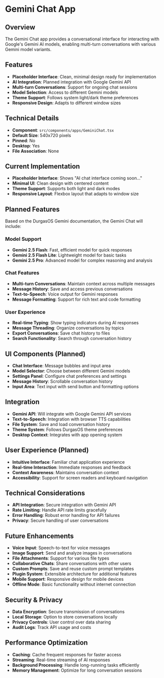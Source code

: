 # Gemini Chat App

## Overview

The Gemini Chat app provides a conversational interface for interacting with Google's Gemini AI models, enabling multi-turn conversations with various Gemini model variants.

## Features

- **Placeholder Interface**: Clean, minimal design ready for implementation
- **AI Integration**: Planned integration with Google Gemini API
- **Multi-turn Conversations**: Support for ongoing chat sessions
- **Model Selection**: Access to different Gemini models
- **Theme Support**: Follows system light/dark theme preferences
- **Responsive Design**: Adapts to different window sizes

## Technical Details

- **Component**: `src/components/apps/GeminiChat.tsx`
- **Default Size**: 540x720 pixels
- **Pinned**: No
- **Desktop**: Yes
- **File Association**: None

## Current Implementation

- **Placeholder Interface**: Shows "AI chat interface coming soon..."
- **Minimal UI**: Clean design with centered content
- **Theme Support**: Supports both light and dark modes
- **Responsive Layout**: Flexbox layout that adapts to window size

## Planned Features

Based on the DurgasOS Gemini documentation, the Gemini Chat will include:

### Model Support

- **Gemini 2.5 Flash**: Fast, efficient model for quick responses
- **Gemini 2.5 Flash Lite**: Lightweight model for basic tasks
- **Gemini 2.5 Pro**: Advanced model for complex reasoning and analysis

### Chat Features

- **Multi-turn Conversations**: Maintain context across multiple messages
- **Message History**: Save and access previous conversations
- **Text-to-Speech**: Voice output for Gemini responses
- **Message Formatting**: Support for rich text and code formatting

### User Experience

- **Real-time Typing**: Show typing indicators during AI responses
- **Message Threading**: Organize conversations by topics
- **Export Conversations**: Save chat history to files
- **Search Functionality**: Search through conversation history

## UI Components (Planned)

- **Chat Interface**: Message bubbles and input area
- **Model Selector**: Choose between different Gemini models
- **Settings Panel**: Configure chat preferences and settings
- **Message History**: Scrollable conversation history
- **Input Area**: Text input with send button and formatting options

## Integration

- **Gemini API**: Will integrate with Google Gemini API services
- **Text-to-Speech**: Integration with browser TTS capabilities
- **File System**: Save and load conversation history
- **Theme System**: Follows DurgasOS theme preferences
- **Desktop Context**: Integrates with app opening system

## User Experience (Planned)

- **Intuitive Interface**: Familiar chat application experience
- **Real-time Interaction**: Immediate responses and feedback
- **Context Awareness**: Maintains conversation context
- **Accessibility**: Support for screen readers and keyboard navigation

## Technical Considerations

- **API Integration**: Secure integration with Gemini API
- **Rate Limiting**: Handle API rate limits gracefully
- **Error Handling**: Robust error handling for API failures
- **Privacy**: Secure handling of user conversations

## Future Enhancements

- **Voice Input**: Speech-to-text for voice messages
- **Image Support**: Send and analyze images in conversations
- **File Attachments**: Support for various file types
- **Collaborative Chats**: Share conversations with other users
- **Custom Prompts**: Save and reuse custom prompt templates
- **Plugin System**: Extensible architecture for additional features
- **Mobile Support**: Responsive design for mobile devices
- **Offline Mode**: Basic functionality without internet connection

## Security & Privacy

- **Data Encryption**: Secure transmission of conversations
- **Local Storage**: Option to store conversations locally
- **Privacy Controls**: User control over data sharing
- **Audit Logs**: Track API usage and costs

## Performance Optimization

- **Caching**: Cache frequent responses for faster access
- **Streaming**: Real-time streaming of AI responses
- **Background Processing**: Handle long-running tasks efficiently
- **Memory Management**: Optimize for long conversation sessions
